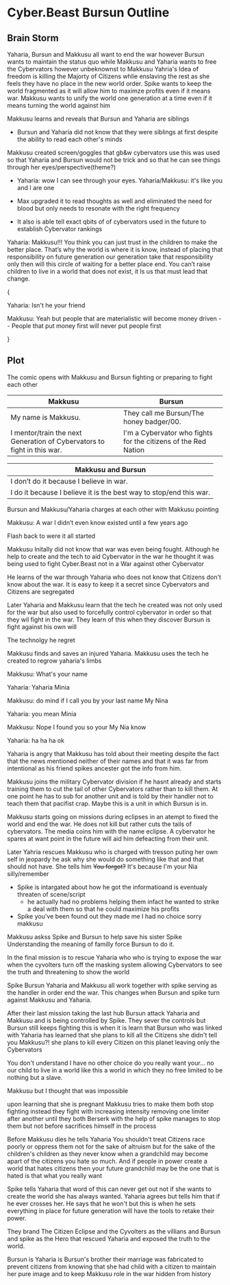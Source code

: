 # Cyber.Beast Bursun Outline

## Brain Storm
Yaharia, Bursun and Makkusu all want to end the war however Bursun wants to maintain the status quo while Makkusu and Yaharia wants to free the Cybervators however unbeknownst to Makkusu Yahria's Idea of freedom is killing the Majorty of Citizens whlie enslaving the rest as she feels they have no place in the new world order. Spike wants to keep the world fragmented as it will allow him to maximze profits even if it means war. Makkusu wants to unify the world one generation at a time even if it means turning the world against him

Makkusu learns and reveals that Bursun and Yaharia are siblings

  - Bursun and Yaharia did not know that they were siblings at first despite the ability to read each other's minds

Makkusu created screen/goggles that gb&w cybervators use this was used so that Yaharia and Bursun would not be trick and so that he can see things through her eyes/perspective(theme?)

  - Yaharia: wow I can see through your eyes. Yaharia/Makkusu: it's like you and I are one

  - Max upgraded it to read thoughts as well and eliminated the need for blood but only needs to resonate with the right frequency

  - It also is able tell exact qbits of of cybervators used in the future to establish Cybervator rankings

Yaharia: Makkusu!!! You think you can just trust in the children to make the better place. That’s why the world is where it is know, instead of placing that responsibility on future generation our generation take that responsibility only then will this circle of waiting for a better place end. You can’t raise children to live in a world that does not exist, it Is us that must lead that change. 

{

Yaharia: Isn't he your friend

Makkusu: Yeah but people that are materialistic will become money driven -- People that put money first will never put people first

}
## Plot

The comic opens with Makkusu and Bursun fighting or preparing to fight each other

| Makkusu                                                                 | Bursun                                                         |
|-------------------------------------------------------------------------|----------------------------------------------------------------|
| My name is Makkusu.                                                     | They call me Bursun/The honey badger/00.                       |
| I mentor/train the next Generation of Cybervators to fight in this war. | I'm a Cybervator who fights for the citizens of the Red Nation |

| Makkusu and Bursun                                                 |
|--------------------------------------------------------------------|
| I don’t do it because I believe in war.                            |
| I do it because I believe it is the best way to stop/end this war. |                                                                  

Bursun and Makkusu/Yaharia charges at each other with Makkusu pointing

Makkusu: A war I didn’t even know existed until a few years ago

Flash back to were it all started

Makkusu Initally did not know that war was even being fought. Although he help to create and the tech to aid Cybervator in the war he thought it was being used to fight Cyber.Beast not in a War against other Cybervator

He learns of the war through Yaharia who does not know that Citizens don't know about the war. It is easy to keep it a secret since Cybervators and Citizens are segregated

Later Yaharia and Makkusu learn that the tech he created was not only used for the war but also used to forcefully control cybervator in order so that they wil fight in the war. They learn of this when they discover Bursun is fight against  his own will

The technolgy he regret

Makkusu finds and saves an injured Yaharia. Makkusu uses the tech he created to regrow yaharia's limbs

Makkusu: What's your name

Yaharia: Yaharia Minia

Makkusu: do mind if I call you by your last name My Nina

Yaharia: you mean Minia

Makkusu: Nope I found you so your My Nia know

Yaharia: ha ha ha ok

Yaharia is angry that Makkusu has told about their meeting despite the fact that the news mentioned neither of their names and that it was far from intentional as his friend spikes ancester got the info from him.

Makkusu joins the military Cybervator division if he hasnt already and starts training them to cut the tail of other Cybervators rather than to kill them. At one point he has to sub for another unit and is told by their handler not to teach them that pacifist crap. Maybe this is a unit in which Bursun is in. 

Makkusu starts going on missions during eclipses in an atempt to fixed the world and end the war. He does not kill but rather cuts the tails of cybervators. The media coins him with the name eclipse. A cybervator he spares at want point in the future will aid him defeacting from their unit.

Later Yahria rescues Makkusu who is charged with tresson puting her own self in jeopardy he ask why she would do something like that and that should not have. She tells him ~~You forgot?~~ It's because I'm your Nia silly/remember

  - Spike is intargated about how he got the informatioand is eventualy threaten of scene/script
      - he actually had no problems helping them infact he wanted to strike a deal with them so that he could maximize his profits
  - Spike you've been found out they made me I had no choice sorry makkusu

Makkusu askss Spike and Bursun to help save his sister Spike Understanding the meaning of familly force Bursun to do it.

In the final mission is to rescue Yaharia who who is trying to expose the war when the cyvolters turn off the masking system allowing Cybervators to see the truth and threatening to show the world

Spike Bursun Yaharia and Makkusu all work together with spike serving as the handler in order end the war. This changes when Bursun and spike turn against Makkusu and Yaharia. 

After their last mission taking the last hub Bursun attack Yaharia and Makkusu and is being controlled by Spike. They sever the controls but Bursun still keeps fighting this is when it is learn that Bursun who was linked with Yaharia has learned that she plans to kill all the Citizens she didn't tell you Makkusu?! she plans to kill every Citizen on this planet leaving only the Cybervators

You don't understand I have no other choice do you really want your... no our child to live in a world like this a world in which they no free limited to be nothing but a slave. 

Makkusu but I thought that was impossible 
  
upon learning that she is pregnant Makkusu tries to make them both stop fighting instead they fight with increasing intensity removing one limiter after another until they both Berserk with the help of spike manages to stop them but not before sacrifices himself in the process

Before Makkusu dies he tells Yaharia You shouldn't treat Citizens race poorly or oppress them not for the sake of altruism but for the sake of the children's children as they never know when a grandchild may become apart of the citizens you hate so much. And if people in power create a world that hates citizens then your future grandchild may be the one that is hated is that what you really want

Spike tells Yaharia that word of this can never get out not if she wants to create the world she has always wanted. Yaharia agrees but tells him that if he ever crosses her. He says that he won't but this is when he sets everything in place for future generation will have the tools to retake their power.

They brand The Citizen Eclipse and the Cyvolters as the villians and Bursun and spike as the Hero that rescued Yaharia and exposed the truth to the world.

Bursun is Yaharia is Bursun's brother their marriage was fabricated to prevent citizens from knowing that she had child with a citizen to maintain her pure image and to keep Makkusu role in the war hidden from history

